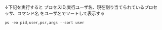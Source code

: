 ↓下記を実行すると プロセスID,実行ユーザ名、現在割り当てられているプロセッサ、コマンド名 をユーザ名でソートして表示する
```
ps -eo pid,user,psr,args --sort user
```

